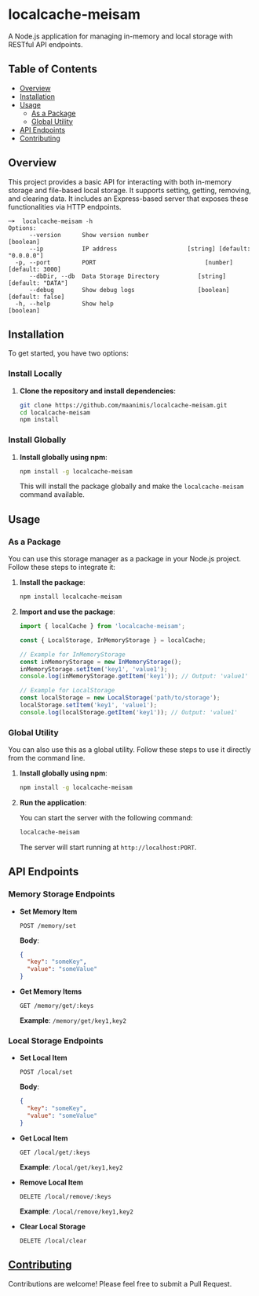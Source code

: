 # localcache-meisam

A Node.js application for managing in-memory and local storage with RESTful API endpoints.

## Table of Contents

- [Overview](#overview)
- [Installation](#installation)
- [Usage](#usage)
  - [As a Package](#as-a-package)
  - [Global Utility](#global-utility)
- [API Endpoints](#api-endpoints)
- [Contributing](#contributing)

## Overview

This project provides a basic API for interacting with both in-memory storage and file-based local storage. It supports setting, getting, removing, and clearing data. It includes an Express-based server that exposes these functionalities via HTTP endpoints.

```
─➤  localcache-meisam -h                                                 
Options:
      --version      Show version number                               [boolean]
      --ip           IP address                    [string] [default: "0.0.0.0"]
  -p, --port         PORT                               [number] [default: 3000]
      --dbDir, --db  Data Storage Directory           [string] [default: "DATA"]
      --debug        Show debug logs                  [boolean] [default: false]
  -h, --help         Show help                                         [boolean]

```
## Installation

To get started, you have two options:

### Install Locally

1. **Clone the repository and install dependencies**:

   ```bash
   git clone https://github.com/maanimis/localcache-meisam.git
   cd localcache-meisam
   npm install
   ```

### Install Globally

1. **Install globally using npm**:

   ```bash
   npm install -g localcache-meisam
   ```

   This will install the package globally and make the `localcache-meisam` command available.

## Usage

### As a Package

You can use this storage manager as a package in your Node.js project. Follow these steps to integrate it:

1. **Install the package**:

   ```bash
   npm install localcache-meisam
   ```

2. **Import and use the package**:

   ```javascript
   import { localCache } from 'localcache-meisam';

   const { LocalStorage, InMemoryStorage } = localCache;

   // Example for InMemoryStorage
   const inMemoryStorage = new InMemoryStorage();
   inMemoryStorage.setItem('key1', 'value1');
   console.log(inMemoryStorage.getItem('key1')); // Output: 'value1'

   // Example for LocalStorage
   const localStorage = new LocalStorage('path/to/storage');
   localStorage.setItem('key1', 'value1');
   console.log(localStorage.getItem('key1')); // Output: 'value1'
   ```

### Global Utility

You can also use this as a global utility. Follow these steps to use it directly from the command line.

1. **Install globally using npm**:

   ```bash
   npm install -g localcache-meisam
   ```

2. **Run the application**:

   You can start the server with the following command:

   ```bash
   localcache-meisam
   ```

   The server will start running at `http://localhost:PORT`.

## API Endpoints

### Memory Storage Endpoints

- **Set Memory Item**

  ```http
  POST /memory/set
  ```

  **Body**:

  ```json
  {
    "key": "someKey",
    "value": "someValue"
  }
  ```

- **Get Memory Items**

  ```http
  GET /memory/get/:keys
  ```

  **Example**: `/memory/get/key1,key2`

### Local Storage Endpoints

- **Set Local Item**

  ```http
  POST /local/set
  ```

  **Body**:

  ```json
  {
    "key": "someKey",
    "value": "someValue"
  }
  ```

- **Get Local Item**

  ```http
  GET /local/get/:keys
  ```

  **Example**: `/local/get/key1,key2`

- **Remove Local Item**

  ```http
  DELETE /local/remove/:keys
  ```

  **Example**: `/local/remove/key1,key2`

- **Clear Local Storage**

  ```http
  DELETE /local/clear
  ```

## [Contributing](#contributing)

Contributions are welcome! Please feel free to submit a Pull Request.

